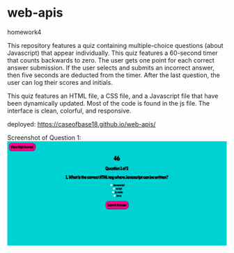 # web-apis
homework4

This repository features a quiz containing multiple-choice questions (about Javascript) that appear individually.  This quiz features a 60-second timer that counts backwards to zero.  The user gets one point for each correct answer submission.  If the user selects and submits an incorrect answer, then five seconds are deducted from the timer.  After the last question, the user can log their scores and initials.

This quiz features an HTML file, a CSS file, and a Javascript file that have been dynamically updated.  Most of the code is found in the js file.  The interface is clean, colorful, and responsive.

deployed: https://caseofbase18.github.io/web-apis/

Screenshot of Question 1: <img src="./assets/web_apis_screenshot.png">